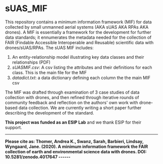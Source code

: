 # sUAS_MIF
This repository contains a minimum information framework (MIF) for data collected by small unmanned aerial systems (AKA sUAS AKA RPAs AKA drones).  A MIF is essentially a framework for the development for further data standards; it ennumerates the metadata needed for the collection of FAIR (Findable Accessible Interoperable and Reusable) scientific data with drones/sUAS/RPAs. The sUAS MIF includes:

1) An entity-relationship model illustrating key data classes and their relationships (PDF)
2) _sUASMIF.csv_: A csv listing the attributes and their definitions for each class. This is the main file for the MIF
3) _datadict.txt_: a data dictionary defining each column the the main MIF csv 

The MIF was drafted through examination of 3 case studies of data collection with drones, and then refined through iterative rounds of community feedback and reflection on the authors' own work with drone-based data collection.  We are currently writing a short paper further describing the development of the standard.

**This project was funded as an ESIP Lab** and we thank ESIP for their support.

------
**Please cite as: Thomer, Andrea K., Swanz, Sarah, Barbieri, Lindsay, Wyngaard, Jane. (2020). A minimum information framework the FAIR collection of earth and environmental science data with drones. DOI: 10.5281/zenodo.4017647
------**


